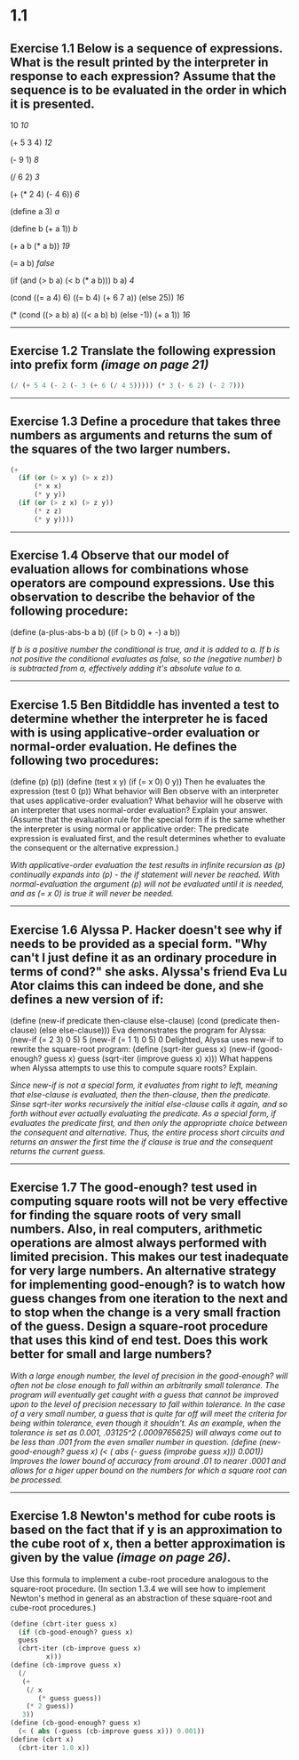 # 1.1

## **Exercise 1.1** Below is a sequence of expressions. What is the result printed by the interpreter in response to each expression? Assume that the sequence is to be evaluated in the order in which it is presented.

10
*10*

(+ 5 3 4)
*12*

(- 9 1)
*8*

(/ 6 2)
*3*

(+ (* 2 4) (- 4 6))
*6*

(define a 3)
*a*

(define b (+ a 1))
*b*

(+ a b (* a b))
*19*

(= a b)
*false*

(if (and (> b a) (< b (* a b)))
    b
    a)
*4*

(cond ((= a 4) 6)
      ((= b 4) (+ 6 7 a))
      (else 25))
*16*

(* (cond ((> a b) a)
   	((< a b) b)
	(else -1))
   (+ a 1))
*16*

---

## **Exercise 1.2** Translate the following expression into prefix form *(image on page 21)*

```scheme
(/ (+ 5 4 (- 2 (- 3 (+ 6 (/ 4 5))))) (* 3 (- 6 2) (- 2 7)))
```

---

## **Exercise 1.3** Define a procedure that takes three numbers as arguments and returns the sum of the squares of the two larger numbers.

```scheme
(+
  (if (or (> x y) (> x z))
      (* x x)
      (* y y))
  (if (or (> z x) (> z y))
      (* z z)
      (* y y))))
```

---

## **Exercise 1.4** Observe that our model of evaluation allows for combinations whose operators are compound expressions. Use this observation to describe the behavior of the following procedure:
(define (a-plus-abs-b a b)
  ((if (> b 0) + -) a b))

*If b is a positive number the conditional is true, and it is added to a. If b is not positive the conditional evaluates as false, so the (negative number) b is subtracted from a, effectively adding it's absolute value to a.*

---

## **Exercise 1.5** Ben Bitdiddle has invented a test to determine whether the interpreter he is faced with is using applicative-order evaluation or normal-order evaluation. He defines the following two procedures:
(define (p) (p))
(define (test x y) (if (= x 0) 0 y))
Then he evaluates the expression
(test 0 (p))
What behavior will Ben observe with an interpreter that uses applicative-order evaluation? What behavior will he observe with an interpreter that uses normal-order evaluation? Explain your answer. (Assume that the evaluation rule for the special form if is the same whether the interpreter is using normal or applicative order: The predicate expression is evaluated first, and the result determines whether to evaluate the consequent or the alternative expression.)

*With applicative-order evaluation the test results in infinite recursion as (p) continually expands into (p) - the if statement will never be reached. With normal-evaluation the argument (p) will not be evaluated until it is needed, and as (= x 0) is true it will never be needed.*

---

## **Exercise 1.6** Alyssa P. Hacker doesn't see why if needs to be provided as a special form. "Why can't I just define it as an ordinary procedure in terms of cond?" she asks. Alyssa's friend Eva Lu Ator claims this can indeed be done, and she defines a new version of if:
(define (new-if predicate then-clause else-clause)
  (cond (predicate then-clause)
        (else else-clause)))
Eva demonstrates the program for Alyssa:
(new-if (= 2 3) 0 5)
5
(new-if (= 1 1) 0 5)
0
Delighted, Alyssa uses new-if to rewrite the square-root program:
(define (sqrt-iter guess x)
  (new-if (good-enough? guess x)
          guess
	  (sqrt-iter (improve guess x)
	             x)))
What happens when Alyssa attempts to use this to compute square roots? Explain.

*Since new-if is not a special form, it evaluates from right to left, meaning that else-clause is evaluated, then the then-clause, then the predicate.
Sinse sqrt-iter works recursively the initial else-clause calls it again, and so forth without ever actually evaluating the predicate.
As a special form, if evaluates the predicate first, and then only the appropriate choice between the consequent and alternative.
Thus, the entire process short circuits and returns an answer the first time the if clause is true and the consequent returns the current guess.*

---

## **Exercise 1.7** The good-enough? test used in computing square roots will not be very effective for finding the square roots of very small numbers. Also, in real computers, arithmetic operations are almost always performed with limited precision. This makes our test inadequate for very large numbers. An alternative strategy for implementing good-enough? is to watch how guess changes from one iteration to the next and to stop when the change is a very small fraction of the guess. Design a square-root procedure that uses this kind of end test. Does this work better for small and large numbers?

*With a large enough number, the level of precision in the good-enough? will often not be close enough to fall within an arbitrarily small tolerance. The program will eventually get caught with a guess that cannot be improved upon to the level of precision necessary to fall within tolerance.
In the case of a very small number, a guess that is quite far off will meet the criteria for being within tolerance, even though it shouldn't. As an example, when the tolerance is set as 0.001, .03125^2 (.0009765625) will always come out to be less than .001 from the even smaller number in question.
(define (new-good-enough? guess x)
  (< ( abs (- guess (improbe guess x))) 0.001))
Improves the lower bound of accuracy from around .01 to nearer .0001 and allows for a higer upper bound on the numbers for which a square root can be processed.*

---

## **Exercise 1.8** Newton's method for cube roots is based on the fact that if y is an approximation to the cube root of x, then a better approximation is given by the value *(image on page 26)*.
Use this formula to implement a cube-root procedure analogous to the square-root procedure. (In section 1.3.4 we will see how to implement Newton's method in general as an abstraction of these square-root and cube-root procedures.)

```scheme
(define (cbrt-iter guess x)
  (if (cb-good-enough? guess x)
  guess
  (cbrt-iter (cb-improve guess x)
  	     x)))
(define (cb-improve guess x)
  (/
   (+
    (/ x
       (* guess guess))
    (* 2 guess))
   3))
(define (cb-good-enough? guess x)
  (< ( abs (-guess (cb-improve guess x))) 0.001))
(define (cbrt x)
  (cbrt-iter 1.0 x))
```